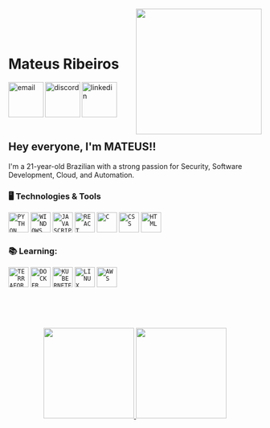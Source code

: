 <img align="right" width="250px" style="margin-top:-20px" src="https://github.com/mateusribeiros/mateusribeiros/blob/main/octocat-github.png">

</br>
</br>
 
 <h1 align="left">Mateus Ribeiros </h1>
 <a href="https://mail.google.com/mail/u/0/?to=mateuseduardosilvar@gmail.com&su=Hey,+Mateus!&fs=1&tf=cm">
    <img align="left" width="70px" src="https://github.com/mateusribeiros/mateusribeiros/blob/main/gmail-svgrepo-com.svg" alt="email" style="vertical-align:top; target="_blank"">
  </a> 
  <a href="https://discord.com/channels/mateusribeiros">
    <img align="left" width="70px" src="https://github.com/mateusribeiros/mateusribeiros/blob/main/discord-icon-svgrepo-com.svg" alt="discord" style="vertical-align:top; target="_blank"">
  </a>
  <a href="https://www.linkedin.com/in/mateusribeiros/">
    <img width="70px" src="https://github.com/mateusribeiros/mateusribeiros/blob/main/linkedin-svgrepo-com.svg" alt="linkedin" style="vertical-align:top; target="_blank"">
  </a>
</div>


</br>
</br>

## Hey everyone, I'm MATEUS!!

I'm a 21-year-old Brazilian with a strong passion for Security, Software Development, Cloud, and Automation.

### 🖥️ Technologies & Tools
<code><img src="https://github.com/mateusribeiros/mateusribeiros/blob/main/python-svgrepo-com.svg" alt="PYTHON" width="40" height="40"/></code>
<code><img src="https://cdn.jsdelivr.net/gh/devicons/devicon/icons/windows8/windows8-original.svg" alt="WINDOWS"  width="40" height="40"/></code>
<code><img src="https://github.com/mateusribeiros/mateusribeiros/blob/main/js-svgrepo-com.svg"  alt="JAVASCRIPT" width="40" height="40"/></code>
<code><img src="https://github.com/mateusribeiros/mateusribeiros/blob/main/react-svgrepo-com.svg" alt="REACT" width="40" height="40"/></code>
<code><img src="https://cdn.jsdelivr.net/gh/devicons/devicon/icons/c/c-original.svg" alt="C"  width="40" height="40"/></code>
<code><img src="https://github.com/mateusribeiros/mateusribeiros/blob/main/css-3-svgrepo-com.svg" alt="CSS" width="40" height="40"/></code>
<code><img src="https://github.com/mateusribeiros/mateusribeiros/blob/main/html-svgrepo-com.svg" alt="HTML"  width="40" height="40"/></code>


                  
### &#x1F4DA; Learning:
<code><img src="https://github.com/mateusribeiros/mateusribeiros/blob/main/terraform-icon-svgrepo-com.svg"  alt="TERRAFOR" width="40" height="40"/></code>
<code><img src="https://github.com/mateusribeiros/mateusribeiros/blob/main/docker-svgrepo-com.svg"  alt="DOCKER" width="40" height="40"/></code>
<code><img src="https://github.com/mateusribeiros/mateusribeiros/blob/main/kubernetes-svgrepo-com.svg" alt="KUBERNETES" width="40" height="40"/></code>
<code><img src="https://github.com/mateusribeiros/mateusribeiros/blob/main/linux-svgrepo-com.svg"  alt="LINUX" width="40" height="40"/></code>
<code><img src="https://github.com/mateusribeiros/mateusribeiros/blob/main/aws-svgrepo-com.svg" alt="AWS"  width="40" height="40" /></code>


</br>
</br>

##
<p align="center">
<a href="https://github.com/mateusribeiros">
   <img height="180em" src="https://github-readme-stats.vercel.app/api/top-langs/?username=mateusribeiros&layout=compact&langs_count=7&theme=dracula"/>
   <img height="180em" src="https://github-readme-stats.vercel.app/api?username=mateusribeiros&show_icons=true&theme=dracula&include_all_commits=true&count_private=true"/>
</p>
